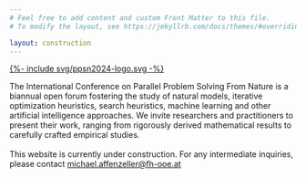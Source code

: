 ```yaml
---
# Feel free to add content and custom Front Matter to this file.
# To modify the layout, see https://jekyllrb.com/docs/themes/#overriding-theme-defaults

layout: construction
---
```


<section id="conference" class="brand-primary">
    <div class="container py-5 text-justify">
        <div class="row">
            <div class="col col-6 col-sm-6 col-md-3 col-lg-2">
                <a href="#">{%- include svg/ppsn2024-logo.svg -%}</a>
            </div>
        </div>
    </div>
    <div class="container text-justify">
        <div class="row">
            <div class="col">
                <p>
                    The International Conference on Parallel Problem Solving From Nature is a biannual open forum fostering the study of natural models, iterative optimization heuristics, search heuristics, machine learning and other artificial intelligence approaches. We invite researchers and practitioners to present their work, ranging from rigorously derived mathematical results to carefully crafted empirical studies.
                    <br/><br/>
                    This website is currently under construction. For any intermediate inquiries, please contact <a class="link-offset-2" href="mailto:michael.affenzeller@fh-ooe.at">michael.affenzeller@fh-ooe.at</a>
                </p>
                <p><br/><br/><br/><br/></p>
            </div>
        </div>
    </div>
</section>
